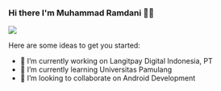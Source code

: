 ### Hi there I'm Muhammad Ramdani 💁🏻

<a href="https://github.com/anuraghazra/github-readme-stats">
  <img align="center" src="https://github-readme-stats.vercel.app/api?username=diigel&show_icons=true" />
</a>

Here are some ideas to get you started:

- 🔭 I’m currently working on Langitpay Digital Indonesia, PT
- 🌱 I’m currently learning Universitas Pamulang
- 👯 I’m looking to collaborate on Android Development



